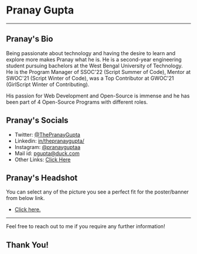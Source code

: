 # Pranay Gupta

- - -

## Pranay's Bio

Being passionate about technology and having the desire to learn and explore more makes Pranay what he is. He is a second-year engineering student pursuing bachelors at the West Bengal University of Technology. He is the Program Manager of SSOC'22 (Script Summer of Code), Mentor at SWOC'21 (Script Winter of Code), was a Top Contributor at GWOC'21 (GirlScript Winter of Contributing).

His passion for Web Development and Open-Source is immense and he has been part of 4 Open-Source Programs with different roles.

## Pranay's Socials

- Twitter: <a href="https://twitter.com/ThePranayGupta">@ThePranayGupta</a>
- Linkedin: <a href="https://www.linkedin.com/in/thepranaygupta/">in/thepranaygupta/</a>
- Instagram: <a href="https://www.instagram.com/pranayguptaa/">@pranayguptaa</a>
- Mail id: <a href="mailto:pgupta@duck.com">pgupta@duck.com</a>
- Other Links: <a href="https://thepranaygupta.bio.link/">Click Here</a>

## Pranay's Headshot

You can select any of the picture you see a perfect fit for the poster/banner from below link.
- <a href="https://photos.app.goo.gl/pqfFRhSpayMzjtbX6">Click here.</a>

- - -

Feel free to reach out to me if you require any further information!

## Thank You!
